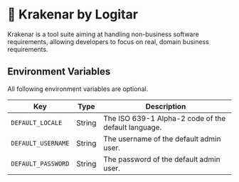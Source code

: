 ﻿# 🐙 Krakenar by Logitar

Krakenar is a tool suite aiming at handling non-business software requirements, allowing developers to focus on real, domain business requirements.

## Environment Variables

All following environment variables are optional.

| Key                | Type   | Description                                         |
| ------------------ | ------ | --------------------------------------------------- |
| `DEFAULT_LOCALE`   | String | The ISO 639-1 Alpha-2 code of the default language. |
| `DEFAULT_USERNAME` | String | The username of the default admin user.             |
| `DEFAULT_PASSWORD` | String | The password of the default admin user.             |
